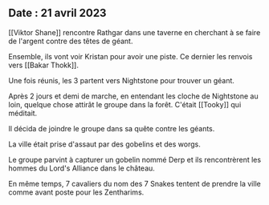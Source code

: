 ## **Date : 21 avril 2023**

[[Viktor Shane]] rencontre Rathgar dans une taverne en cherchant à se faire de l'argent contre des têtes de géant.

Ensemble, ils vont voir Kristan pour avoir une piste. Ce dernier les renvois vers [[Bakar Thokk]].

Une fois réunis, les 3 partent vers Nightstone pour trouver un géant.

Après 2 jours et demi de marche, en entendant les cloche de Nightstone au loin, quelque chose attirât le groupe dans la forêt. C'était [[Tooky]] qui méditait.

Il décida de joindre le groupe dans sa quête contre les géants.

La ville était prise d'assaut par des gobelins et des worgs.

Le groupe parvint à capturer un gobelin nommé Derp et ils rencontrèrent les hommes du Lord's Alliance dans le château.

En même temps, 7 cavaliers du nom des 7 Snakes tentent de prendre la ville comme avant poste pour les Zentharims.